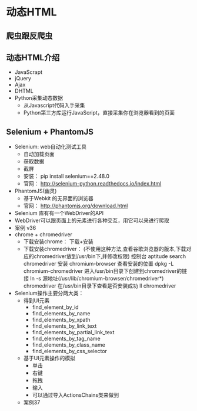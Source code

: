 # 动态HTML

## 爬虫跟反爬虫

## 动态HTML介绍
- JavaScrapt
- jQuery
- Ajax
- DHTML
- Python采集动态数据
    - 从Javascript代码入手采集
    - Python第三方库运行JavaScript，直接采集你在浏览器看到的页面

## Selenium + PhantomJS
- Selenium: web自动化测试工具
    - 自动加载页面
    - 获取数据
    - 截屏
    - 安装： pip install selenium==2.48.0
    - 官网： http://selenium-python.readthedocs.io/index.html
- PhantomJS(幽灵)
    - 基于Webkit 的无界面的浏览器 
    - 官网： http://phantomjs.org/download.html
- Selenium 库有有一个WebDriver的API
- WebDriver可以跟页面上的元素进行各种交互，用它可以来进行爬取
- 案例 v36
- chrome + chromedriver
    - 下载安装chrome： 下载+安装
    - 下载安装chromedriver： (不使用这种方法,查看谷歌浏览器的版本,下载对应的chromedriver放到/usr/bin下,并修改权限)
        控制台 aptitude search chromedriver
        安装 chromium-browser
        查看安装的位置 dpkg -L chromium-chromedriver
        进入/usr/bin目录下创建到chromedriver的链接
            ln -s 源地址(/usr/lib/chromium-browser/chromedriver*) chromedriver
        在/usr/bin目录下查看是否安装成功
            ll chromedriver
- Selenium操作主要分两大类：
    - 得到UI元素
        - find_element_by_id
        - find_elements_by_name
        - find_elements_by_xpath
        - find_elements_by_link_text
        - find_elements_by_partial_link_text
        - find_elements_by_tag_name
        - find_elements_by_class_name
        - find_elements_by_css_selector
    - 基于UI元素操作的模拟
        - 单击
        - 右键
        - 拖拽
        - 输入
        - 可以通过导入ActionsChains类来做到
    - 案例37